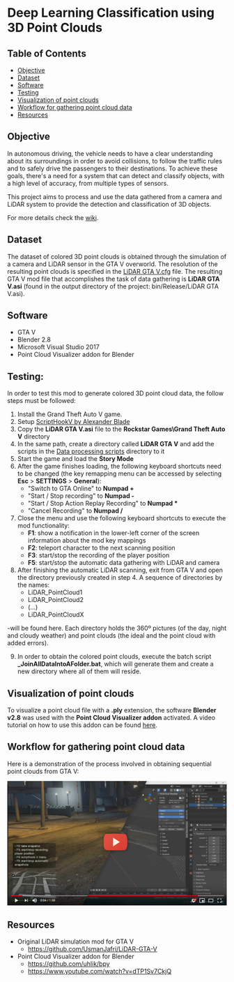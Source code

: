 # Deep Learning Classification using 3D Point Clouds 

## Table of Contents
- [Objective](#objective)
- [Dataset](#dataset)
- [Software](#software)
- [Testing](#testing)
- [Visualization of point clouds](#visualization-of-point-clouds)
- [Workflow for gathering point cloud data](#workflow-for-gathering-point-clooud-data)
- [Resources](#resources)

## Objective

In autonomous driving, the vehicle needs to have a clear understanding about its surroundings in order to avoid collisions, to follow the traffic rules and to safely drive the passengers to their destinations. To achieve these goals, there's a need for a system that can detect and classify objects, with a high level of accuracy, from multiple types of sensors. 

This project aims to process and use the data gathered from a camera and LiDAR system to provide the detection and classification of 3D objects. 

For more details check the [wiki](https://github.com/Diogo525/DL-Classification-using-3D-Point-Clouds/wiki).

## Dataset

The dataset of colored 3D point clouds is obtained through the simulation of a camera and LiDAR sensor in the GTA V overworld. The resolution of the resulting point clouds is specified in the [LiDAR GTA V.cfg](https://github.com/Diogo525/DL-Classification-using-3D-Point-Clouds/blob/master/Data%20processing%20scripts/LiDAR%20GTA%20V.cfg) file. The resulting GTA V mod file that accomplishes the task of data gathering is **LiDAR GTA V.asi** (found in the output directory of the project: bin/Release/LiDAR GTA V.asi).

## Software

- GTA V
- Blender 2.8
- Microsoft Visual Studio 2017
- Point Cloud Visualizer addon for Blender


## Testing:

In order to test this mod to generate colored 3D point cloud data, the follow steps must be followed:

1. Install the Grand Theft Auto V game.
2. Setup [ScriptHookV by Alexander Blade](http://www.dev-c.com/gtav/scripthookv/)
3. Copy the **LiDAR GTA V.asi** file to the **Rockstar Games\Grand Theft Auto V** directory
4. In the same path, create a directory called **LiDAR GTA V** and add the scripts in the [Data processing scripts](https://github.com/Diogo525/DL-Classification-using-3D-Point-Clouds/tree/master/Data%20processing%20scripts) directory to it
5. Start the game and load the **Story Mode**
6. After the game finishes loading, the following keyboard shortcuts need to be changed (the key remapping menu can be accessed by selecting **Esc** > **SETTINGS** > **General**):
    - "Switch to GTA Online" to **Numpad +**
    - "Start / Stop recording" to **Numpad -**
    - "Start / Stop Action Replay Recording" to **Numpad &ast;**
    - "Cancel Recording" to **Numpad /**
7. Close the menu and use the following keyboard shortcuts to execute the mod functionality:
    - **F1**: show a notification in the lower-left corner of the screen information about the mod key mappings
    - **F2**: teleport character to the next scanning position
    - **F3**: start/stop the recording of the player position
    - **F5**: start/stop the automatic data gathering with LiDAR and camera
8. After finishing the automatic LiDAR scanning, exit from GTA V and open the directory previously created in step 4. A sequence of directories by the names:
    - LiDAR_PointCloud1
    - LiDAR_PointCloud2
    - (...)
    - LiDAR_PointCloudX
    
-will be found here. Each directory holds the 360º pictures (of the day, night and cloudy weather) and point clouds (the ideal and the point cloud with added errors). 

9. In order to obtain the colored point clouds, execute the batch script **\_JoinAllDataIntoAFolder.bat**, which will generate them and create a new directory where all of them will reside.

## Visualization of point clouds

To visualize a point cloud file with a **.ply** extension, the software **Blender v2.8** was used with the **Point Cloud Visualizer addon** activated. A video tutorial on how to use this addon can be found [here](https://www.youtube.com/watch?v=dTP1Sv7CkjQ).

## Workflow for gathering point cloud data

Here is a demonstration of the process involved in obtaining sequential point clouds from GTA V:

[![Watch the video](https://github.com/Diogo525/DL-Classification-using-3D-Point-Clouds/blob/master/_resources/thumbnail_workflow.PNG)](https://www.youtube.com/watch?v=r82ptMSAvQM)

## Resources

- Original LiDAR simulation mod for GTA V
     - https://github.com/UsmanJafri/LiDAR-GTA-V
- Point Cloud Visualizer addon for Blender
     - https://github.com/uhlik/bpy
     - https://www.youtube.com/watch?v=dTP1Sv7CkjQ
